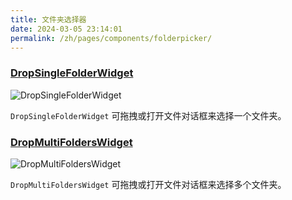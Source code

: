 ```yaml
---
title: 文件夹选择器
date: 2024-03-05 23:14:01
permalink: /zh/pages/components/folderpicker/
---
```


### [DropSingleFolderWidget](https://qfluentwidgets.com/zh/price)

![DropSingleFolderWidget](/img/components/folderpicker/DropSingleFolderWidget.png)

`DropSingleFolderWidget` 可拖拽或打开文件对话框来选择一个文件夹。


### [DropMultiFoldersWidget](https://qfluentwidgets.com/zh/price)

![DropMultiFoldersWidget](/img/components/folderpicker/DropMultiFoldersWidget.png)

`DropMultiFoldersWidget` 可拖拽或打开文件对话框来选择多个文件夹。